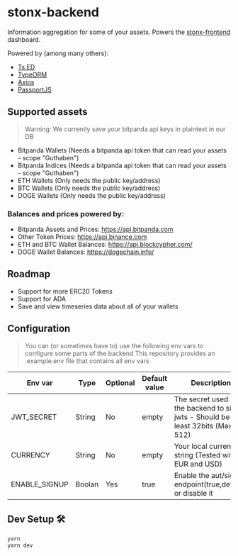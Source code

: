 # stonx-backend

Information aggregation for some of your assets.
Powers the [stonx-frontend](https://github.com/nicolaiort/stonx-frontend) dashboard.

Powered by (among many others):
* [Ts.ED](https://tsed.io)
* [TypeORM](https://typeorm.io/)
* [Axios](https://axios-http.com/)
* [PassportJS](https://www.passportjs.org/)

## Supported assets
> Warning: We currently save your bitpanda api keys in plaintext in our DB

* Bitpanda Wallets (Needs a bitpanda api token that can read your assets - scope "Guthaben")
* Bitpanda Indices (Needs a bitpanda api token that can read your assets - scope "Guthaben")
* ETH Wallets (Only needs the public key/address)
* BTC Wallets (Only needs the public key/address)
* DOGE Wallets (Only needs the public key/address)

### Balances and prices powered by:
* Bitpanda Assets and Prices: https://api.bitpanda.com
* Other Token Prices: https://api.binance.com
* ETH and BTC Wallet Balances: https://api.blockcypher.com/
* DOGE Wallet Balances: https://dogechain.info/

## Roadmap
* Support for more ERC20 Tokens
* Support for ADA
* Save and view timeseries data about all of your wallets

## Configuration
> You can (or sometimes have to) use the following env vars to configure some parts of the backend
> This repository provides an .example.env file that contains all env vars

| Env var | Type | Optional | Default value | Description|
| - | - | - | - | - |
JWT_SECRET | String | No | empty | The secret used by the backend to sign jwts - Should be at least 32bits (Max 512) |
CURRENCY | String | No | empty | Your local currency string (Tested with EUR and USD) |
ENABLE_SIGNUP | Boolan | Yes | true | Enable the aut/signup endpoint(true,default) or disable it |

## Dev Setup 🛠
```bash
yarn
yarn dev
```